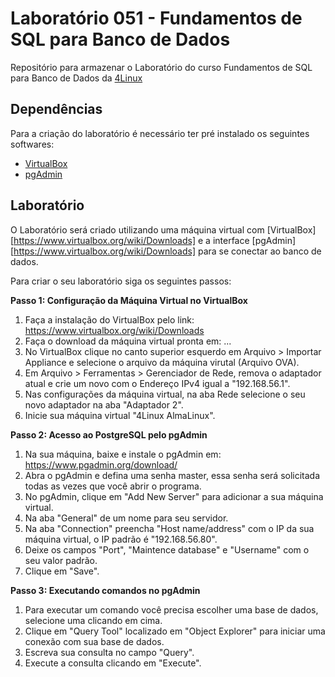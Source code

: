 Laboratório 051 - Fundamentos de SQL para Banco de Dados
=============================

Repositório para armazenar o Laboratório do curso Fundamentos de SQL para Banco de Dados da [4Linux](https://4linux.com.br/)

Dependências
------------

Para a criação do laboratório é necessário ter pré instalado os seguintes softwares:

* [VirtualBox](https://www.virtualbox.org/wiki/Downloads)
* [pgAdmin](https://www.pgadmin.org/download/)

Laboratório
-----------

O Laboratório será criado utilizando uma máquina virtual com [VirtualBox][https://www.virtualbox.org/wiki/Downloads] e a interface [pgAdmin][https://www.virtualbox.org/wiki/Downloads] para se conectar ao banco de dados.

Para criar o seu laboratório siga os seguintes passos:

**Passo 1: Configuração da Máquina Virtual no VirtualBox**

1. Faça a instalação do VirtualBox pelo link: https://www.virtualbox.org/wiki/Downloads
2. Faça o download da máquina virtual pronta em: ...
3. No VirtualBox clique no canto superior esquerdo em Arquivo > Importar Appliance e selecione o arquivo da máquina virutal (Arquivo OVA).
4. Em Arquivo > Ferramentas > Gerenciador de Rede, remova o adaptador atual e crie um novo com o Endereço IPv4 igual a "192.168.56.1".
5. Nas configurações da máquina virtual, na aba Rede selecione o seu novo adaptador na aba "Adaptador 2".
6. Inicie sua máquina virtual "4Linux AlmaLinux".

**Passo 2: Acesso ao PostgreSQL pelo pgAdmin**

1. Na sua máquina, baixe e instale o pgAdmin em: https://www.pgadmin.org/download/
2. Abra o pgAdmin e defina uma senha master, essa senha será solicitada todas as vezes que você abrir o programa.
3. No pgAdmin, clique em "Add New Server" para adicionar a sua máquina virtual.
4. Na aba "General" de um nome para seu servidor.
5. Na aba "Connection" preencha "Host name/address" com o IP da sua máquina virtual, o IP padrão é "192.168.56.80".
6. Deixe os campos "Port", "Maintence database" e "Username" com o seu valor padrão.
7. Clique em "Save".

**Passo 3: Executando comandos no pgAdmin**

1. Para executar um comando você precisa escolher uma base de dados, selecione uma clicando em cima.
2. Clique em "Query Tool" localizado em "Object Explorer" para iniciar uma conexão com sua base de dados.
3. Escreva sua consulta no campo "Query".
4. Execute a consulta clicando em "Execute".
